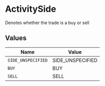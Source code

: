 # ActivitySide

Denotes whether the trade is a buy or sell


## Values

| Name               | Value              |
| ------------------ | ------------------ |
| `SIDE_UNSPECIFIED` | SIDE_UNSPECIFIED   |
| `BUY`              | BUY                |
| `SELL`             | SELL               |